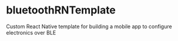 # bluetoothRNTemplate
Custom React Native template for building a mobile app to configure electronics over BLE
